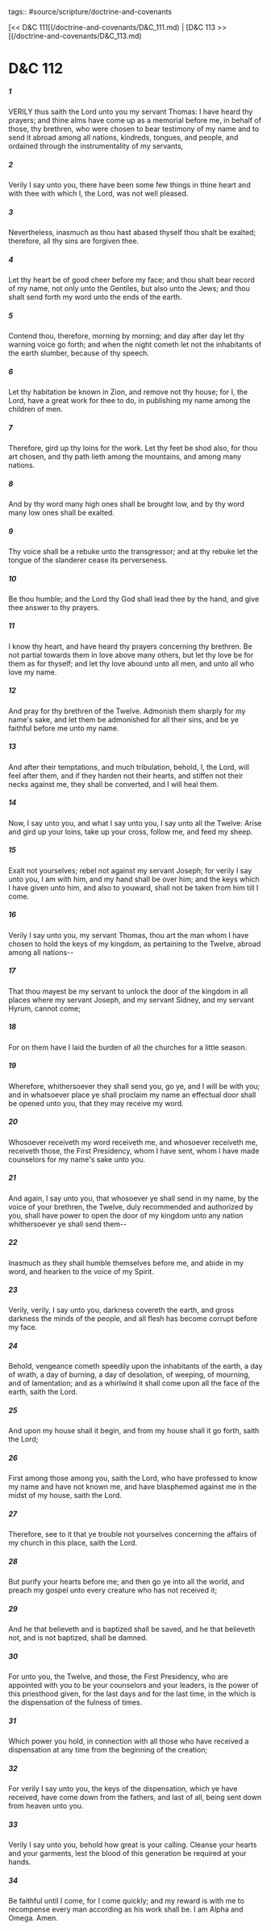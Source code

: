 tags:: #source/scripture/doctrine-and-covenants

[<< D&C 111[(/doctrine-and-covenants/D&C_111.md) | [D&C 113 >>[(/doctrine-and-covenants/D&C_113.md)

# D&C 112

##### 1

VERILY thus saith the Lord unto you my servant Thomas: I have heard thy prayers; and thine alms have come up as a memorial before me, in behalf of those, thy brethren, who were chosen to bear testimony of my name and to send it abroad among all nations, kindreds, tongues, and people, and ordained through the instrumentality of my servants,

##### 2

Verily I say unto you, there have been some few things in thine heart and with thee with which I, the Lord, was not well pleased.

##### 3

Nevertheless, inasmuch as thou hast abased thyself thou shalt be exalted; therefore, all thy sins are forgiven thee.

##### 4

Let thy heart be of good cheer before my face; and thou shalt bear record of my name, not only unto the Gentiles, but also unto the Jews; and thou shalt send forth my word unto the ends of the earth.

##### 5

Contend thou, therefore, morning by morning; and day after day let thy warning voice go forth; and when the night cometh let not the inhabitants of the earth slumber, because of thy speech.

##### 6

Let thy habitation be known in Zion, and remove not thy house; for I, the Lord, have a great work for thee to do, in publishing my name among the children of men.

##### 7

Therefore, gird up thy loins for the work. Let thy feet be shod also, for thou art chosen, and thy path lieth among the mountains, and among many nations.

##### 8

And by thy word many high ones shall be brought low, and by thy word many low ones shall be exalted.

##### 9

Thy voice shall be a rebuke unto the transgressor; and at thy rebuke let the tongue of the slanderer cease its perverseness.

##### 10

Be thou humble; and the Lord thy God shall lead thee by the hand, and give thee answer to thy prayers.

##### 11

I know thy heart, and have heard thy prayers concerning thy brethren. Be not partial towards them in love above many others, but let thy love be for them as for thyself; and let thy love abound unto all men, and unto all who love my name.

##### 12

And pray for thy brethren of the Twelve. Admonish them sharply for my name's sake, and let them be admonished for all their sins, and be ye faithful before me unto my name.

##### 13

And after their temptations, and much tribulation, behold, I, the Lord, will feel after them, and if they harden not their hearts, and stiffen not their necks against me, they shall be converted, and I will heal them.

##### 14

Now, I say unto you, and what I say unto you, I say unto all the Twelve: Arise and gird up your loins, take up your cross, follow me, and feed my sheep.

##### 15

Exalt not yourselves; rebel not against my servant Joseph; for verily I say unto you, I am with him, and my hand shall be over him; and the keys which I have given unto him, and also to youward, shall not be taken from him till I come.

##### 16

Verily I say unto you, my servant Thomas, thou art the man whom I have chosen to hold the keys of my kingdom, as pertaining to the Twelve, abroad among all nations--

##### 17

That thou mayest be my servant to unlock the door of the kingdom in all places where my servant Joseph, and my servant Sidney, and my servant Hyrum, cannot come;

##### 18

For on them have I laid the burden of all the churches for a little season.

##### 19

Wherefore, whithersoever they shall send you, go ye, and I will be with you; and in whatsoever place ye shall proclaim my name an effectual door shall be opened unto you, that they may receive my word.

##### 20

Whosoever receiveth my word receiveth me, and whosoever receiveth me, receiveth those, the First Presidency, whom I have sent, whom I have made counselors for my name's sake unto you.

##### 21

And again, I say unto you, that whosoever ye shall send in my name, by the voice of your brethren, the Twelve, duly recommended and authorized by you, shall have power to open the door of my kingdom unto any nation whithersoever ye shall send them--

##### 22

Inasmuch as they shall humble themselves before me, and abide in my word, and hearken to the voice of my Spirit.

##### 23

Verily, verily, I say unto you, darkness covereth the earth, and gross darkness the minds of the people, and all flesh has become corrupt before my face.

##### 24

Behold, vengeance cometh speedily upon the inhabitants of the earth, a day of wrath, a day of burning, a day of desolation, of weeping, of mourning, and of lamentation; and as a whirlwind it shall come upon all the face of the earth, saith the Lord.

##### 25

And upon my house shall it begin, and from my house shall it go forth, saith the Lord;

##### 26

First among those among you, saith the Lord, who have professed to know my name and have not known me, and have blasphemed against me in the midst of my house, saith the Lord.

##### 27

Therefore, see to it that ye trouble not yourselves concerning the affairs of my church in this place, saith the Lord.

##### 28

But purify your hearts before me; and then go ye into all the world, and preach my gospel unto every creature who has not received it;

##### 29

And he that believeth and is baptized shall be saved, and he that believeth not, and is not baptized, shall be damned.

##### 30

For unto you, the Twelve, and those, the First Presidency, who are appointed with you to be your counselors and your leaders, is the power of this priesthood given, for the last days and for the last time, in the which is the dispensation of the fulness of times.

##### 31

Which power you hold, in connection with all those who have received a dispensation at any time from the beginning of the creation;

##### 32

For verily I say unto you, the keys of the dispensation, which ye have received, have come down from the fathers, and last of all, being sent down from heaven unto you.

##### 33

Verily I say unto you, behold how great is your calling. Cleanse your hearts and your garments, lest the blood of this generation be required at your hands.

##### 34

Be faithful until I come, for I come quickly; and my reward is with me to recompense every man according as his work shall be. I am Alpha and Omega. Amen.
